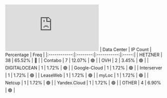 ![Diagramm](https://github.com/obajay/StateSync-snapshots/blob/main/Projects/OKP4/1/README.md)
| Data Center | IP Count | Percentage | Freq |
|:------------:|:--------:|:-----------:|:-----:|
| HETZNER | 38 | 65.52% | 🔴 |
| Contabo | 7 | 12.07% | 🟢 |
| OVH | 2 | 3.45% | 🟢 |
| DIGITALOCEAN | 1 | 1.72% | 🟢 |
| Google-Cloud | 1 | 1.72% | 🟢 |
| Interserver | 1 | 1.72% | 🟢 |
| LeaseWeb | 1 | 1.72% | 🟢 |
| myLoc | 1 | 1.72% | 🟢 |
| Netcup | 1 | 1.72% | 🟢 |
| Yandex.Cloud | 1 | 1.72% | 🟢 |
| OTHER | 4 | 6.90% | 🟢 |